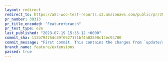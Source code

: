 ```yaml
---
layout: redirect
redirect_to: https://a8c-woo-test-reports.s3.amazonaws.com/public/pr/39313/e2e/index.html
pr_number: 39313
pr_title_encoded: "Feature+branch"
pr_test_type: e2e
last_published: "2023-07-19 15:35:12 +0000"
commit_sha: 113b794754c89f6927171bf4a02898c14ec94700
commit_message: "First commit. This contains the changes from `update/react-marketplac…"
branch_name: feature/extensions
passed: true
---
```

